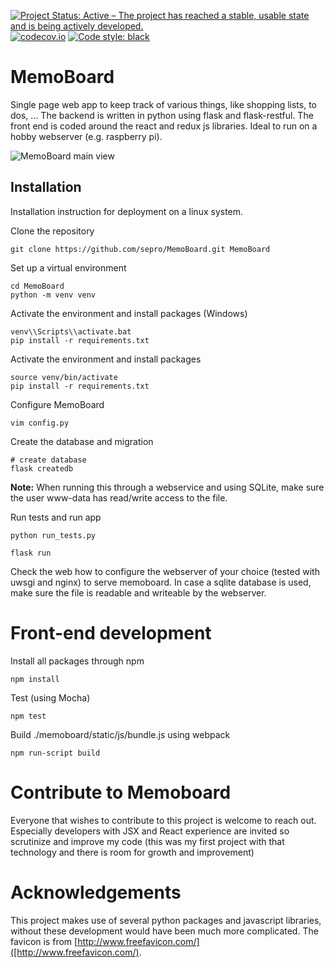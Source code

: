 [![Project Status: Active – The project has reached a stable, usable state and is being actively developed.](https://www.repostatus.org/badges/latest/active.svg)](https://www.repostatus.org/#active)
[![codecov.io](https://codecov.io/github/sepro/MemoBoard/coverage.svg?precision=1)](https://codecov.io/github/sepro/MemoBoard/) [![Code style: black](https://img.shields.io/badge/code%20style-black-000000.svg)](https://github.com/psf/black)

# MemoBoard

Single page web app to keep track of various things, like shopping lists, to dos, ... The backend is written in python
using flask and flask-restful. The front end is coded around the react and redux js libraries. Ideal to run on a hobby webserver 
(e.g. raspberry pi).


![MemoBoard main view](./docs/screenshots/main.png "MemoBoard")

## Installation

Installation instruction for deployment on a linux system. 

Clone the repository

    git clone https://github.com/sepro/MemoBoard.git MemoBoard
    
Set up a virtual environment
    
    cd MemoBoard
    python -m venv venv

Activate the environment and install packages (Windows)

    venv\\Scripts\\activate.bat
    pip install -r requirements.txt
   
Activate the environment and install packages

    source venv/bin/activate
    pip install -r requirements.txt
    
Configure MemoBoard

    vim config.py

Create the database and migration

    # create database
    flask createdb
    
**Note:** When running this through a webservice and using SQLite, make sure the user www-data has read/write access to the file.

Run tests and run app

    python run_tests.py
    
    flask run
    
Check the web how to configure the webserver of your choice (tested with uwsgi and nginx) to serve memoboard. In case
a sqlite database is used, make sure the file is readable and writeable by the webserver.

# Front-end development

Install all packages through npm 

    npm install

Test (using Mocha)

    npm test

Build ./memoboard/static/js/bundle.js using webpack

    npm run-script build

# Contribute to Memoboard

Everyone that wishes to contribute to this project is welcome to reach out. Especially developers with JSX and React
experience are invited so scrutinize and improve my code (this was my first project with that technology and there is
room for growth and improvement)

# Acknowledgements

This project makes use of several python packages and javascript libraries, without these development would have been much more complicated.
The favicon is from [http://www.freefavicon.com/]([http://www.freefavicon.com/).
